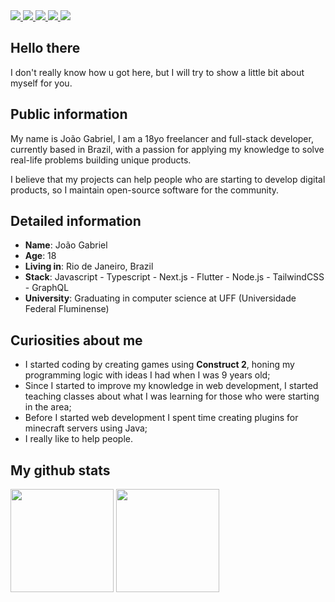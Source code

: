 
<div>
    <a target='_blank' href="https://twitter.com/juaozin___">
        <img src="https://img.shields.io/badge/Twitter-1DA1F2?style=for-the-badge&logo=twitter&logoColor=white">
    </a>
    <a target='_blank' href="https://www.instagram.com/marinho.jao/">
        <img src="https://img.shields.io/badge/Instagram-E4405F?style=for-the-badge&logo=instagram&logoColor=white">
    </a>
    <a target='_blank' href="https://www.linkedin.com/in/jo%C3%A3o-lima-60673b233/">
        <img src="https://img.shields.io/badge/LinkedIn-0077B5?style=for-the-badge&logo=linkedin&logoColor=white">
    </a>
    <a target='_blank' href="https://dev.to/joaolima">
        <img src="https://img.shields.io/badge/dev.to-0A0A0A?style=for-the-badge&logo=dev.to&logoColor=white">
    </a>
    <a target='_blank' href="jg.limamarinho202@gmail.com">
        <img src="https://img.shields.io/badge/Gmail-D14836?style=for-the-badge&logo=gmail&logoColor=white">
    </a>
</div>

## Hello there

I don't really know how u got here, but I will try to show a little bit about myself for you.

## Public information

My name is João Gabriel, I am a 18yo freelancer and full-stack developer, currently based in Brazil, with a passion for applying my knowledge to solve real-life problems building unique products. 

I believe that my projects can help people who are starting to develop digital products, so I maintain open-source software for the community.

## Detailed information

* **Name**: João Gabriel
* **Age**: 18
* **Living in**: Rio de Janeiro, Brazil
* **Stack**: Javascript - Typescript - Next.js - Flutter - Node.js - TailwindCSS - GraphQL
* **University**: Graduating in computer science at UFF (Universidade Federal Fluminense)

## Curiosities about me

* I started coding by creating games using **Construct 2**, honing my programming logic with ideas I had when I was 9 years old;
* Since I started to improve my knowledge in web development, I started teaching classes about what I was learning for those who were starting in the area;
* Before I started web development I spent time creating plugins for minecraft servers using Java;
* I really like to help people.

## My github stats

<div>
<img height="165em" width: "100em" src="https://github-readme-stats-sigma-five.vercel.app/api?username=JoaoGabriel-Lima&theme=dracula" />
<img height="165em" width: "100em" src="https://github-readme-stats-sigma-five.vercel.app/api/top-langs/?username=JoaoGabriel-Lima&layout=compact&theme=dracula&include_all_commits=true" />
</div>



